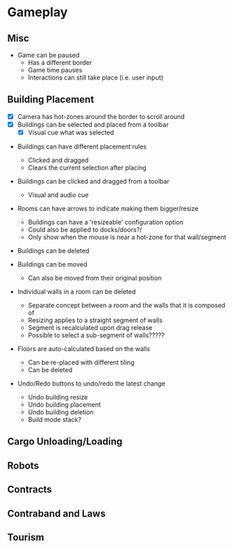 Gameplay
=========

## Misc

- Game can be paused
  - Has a different border
  - Game time pauses
  - Interactions can still take place (i.e. user input)

## Building Placement

- [X] Camera has hot-zones around the border to scroll around
- [X] Buildings can be selected and placed from a toolbar
  - [X] Visual cue what was selected
- Buildings can have different placement rules
  - Clicked and dragged
  - Clears the current selection after placing

- Buildings can be clicked and dragged from a toolbar
  - Visual and audio cue
- Rooms can have arrows to indicate making them bigger/resize
  - Buildings can have a 'resizeable' configuration option
  - Could also be applied to docks/doors?/
  - Only show when the mouse is near a hot-zone for that wall/segment
- Buildings can be deleted
- Buildings can be moved
  - Can also be moved from their original position
- Individual walls in a room can be deleted
  - Separate concept between a room and the walls that it is composed of
  - Resizing applies to a straight segment of walls
  - Segment is recalculated upon drag release
  - Possible to select a sub-segment of walls?????
- Floors are auto-calculated based on the walls
  - Can be re-placed with different tiling
  - Can be deleted
- Undo/Redo buttons to undo/redo the latest change
  - Undo building resize
  - Undo building placement
  - Undo building deletion
  - Build mode stack?

## Cargo Unloading/Loading

## Robots

## Contracts


## Contraband and Laws


## Tourism
